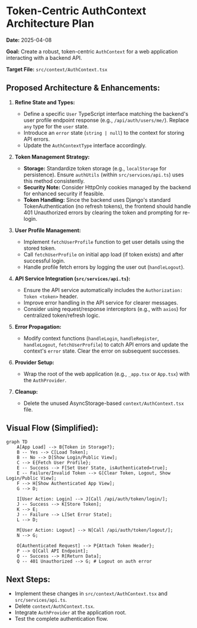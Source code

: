 # Token-Centric AuthContext Architecture Plan

**Date:** 2025-04-08

**Goal:** Create a robust, token-centric `AuthContext` for a web application interacting with a backend API.

**Target File:** `src/context/AuthContext.tsx`

## Proposed Architecture & Enhancements:

1.  **Refine State and Types:**
    *   Define a specific `User` TypeScript interface matching the backend's user profile endpoint response (e.g., `/api/auth/users/me/`). Replace `any` type for the `user` state.
    *   Introduce an `error` state (`string | null`) to the context for storing API errors.
    *   Update the `AuthContextType` interface accordingly.

2.  **Token Management Strategy:**
    *   **Storage:** Standardize token storage (e.g., `localStorage` for persistence). Ensure `authUtils` (within `src/services/api.ts`) uses this method consistently.
    *   **Security Note:** Consider HttpOnly cookies managed by the backend for enhanced security if feasible.
    *   **Token Handling:** Since the backend uses Django's standard TokenAuthentication (no refresh tokens), the frontend should handle 401 Unauthorized errors by clearing the token and prompting for re-login.

3.  **User Profile Management:**
    *   Implement `fetchUserProfile` function to get user details using the stored token.
    *   Call `fetchUserProfile` on initial app load (if token exists) and after successful login.
    *   Handle profile fetch errors by logging the user out (`handleLogout`).

4.  **API Service Integration (`src/services/api.ts`):**
    *   Ensure the API service automatically includes the `Authorization: Token <token>` header.
    *   Improve error handling in the API service for clearer messages.
    *   Consider using request/response interceptors (e.g., with `axios`) for centralized token/refresh logic.

5.  **Error Propagation:**
    *   Modify context functions (`handleLogin`, `handleRegister`, `handleLogout`, `fetchUserProfile`) to catch API errors and update the context's `error` state. Clear the error on subsequent successes.

6.  **Provider Setup:**
    *   Wrap the root of the web application (e.g., `_app.tsx` or `App.tsx`) with the `AuthProvider`.

7.  **Cleanup:**
    *   Delete the unused AsyncStorage-based `context/AuthContext.tsx` file.

## Visual Flow (Simplified):

```mermaid
graph TD
    A[App Load] --> B{Token in Storage?};
    B -- Yes --> C[Load Token];
    B -- No --> D[Show Login/Public View];
    C --> E{Fetch User Profile};
    E -- Success --> F[Set User State, isAuthenticated=true];
    E -- Failure/Invalid Token --> G[Clear Token, Logout, Show Login/Public View];
    F --> H[Show Authenticated App View];
    G --> D;

    I[User Action: Login] --> J[Call /api/auth/token/login/];
    J -- Success --> K[Store Token];
    K --> E;
    J -- Failure --> L[Set Error State];
    L --> D;

    M[User Action: Logout] --> N[Call /api/auth/token/logout/];
    N --> G;

    O[Authenticated Request] --> P{Attach Token Header};
    P --> Q[Call API Endpoint];
    Q -- Success --> R[Return Data];
    Q -- 401 Unauthorized --> G; # Logout on auth error
```

## Next Steps:

*   Implement these changes in `src/context/AuthContext.tsx` and `src/services/api.ts`.
*   Delete `context/AuthContext.tsx`.
*   Integrate `AuthProvider` at the application root.
*   Test the complete authentication flow.